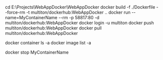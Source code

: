 ﻿cd E:\Projects\WebAppDocker\WebAppDocker
docker build -f ./Dockerfile --force-rm -t multiton/dockerhub:WebAppDocker ..
docker run --name=MyContainerName --rm -p 58817:80 -d multiton/dockerhub:WebAppDocker
docker login -u multiton
docker push multiton/dockerhub:WebAppDocker
docker pull multiton/dockerhub:WebAppDocker

docker container ls -a
docker image list -a

docker stop MyContainerName